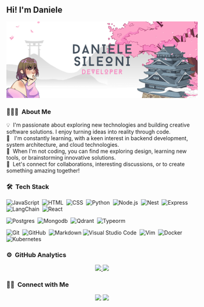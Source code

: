 <h2>Hi! I'm Daniele</h2>

![Daniele Sileoni Banner](https://raw.githubusercontent.com/danisileoni/danisileoni/refs/heads/main/Banner-git-hub-new.png)


<!-- ## 👋 &nbsp;Hey there! I'm Aditya -->

### 👩🏻‍💻 &nbsp;About Me

💡 &nbsp;I'm passionate about exploring new technologies and building creative software solutions. I enjoy turning ideas into reality through code.\
🌱 &nbsp; I'm constantly learning, with a keen interest in backend development, system architecture, and cloud technologies.\
🎨 &nbsp;When I'm not coding, you can find me exploring design, learning new tools, or brainstorming innovative solutions.\
💬 &nbsp;Let's connect for collaborations, interesting discussions, or to create something amazing together!

### 🛠 &nbsp;Tech Stack

![JavaScript](https://img.shields.io/badge/-JavaScript-05122A?style=flat&logo=javascript)&nbsp;
![HTML](https://img.shields.io/badge/-HTML-05122A?style=flat&logo=HTML5)&nbsp;
![CSS](https://img.shields.io/badge/-CSS-05122A?style=flat&logo=CSS3&logoColor=1572B6)&nbsp;
![Python](https://img.shields.io/badge/-Python-05122A?style=flat&logo=python)&nbsp;
![Node.js](https://img.shields.io/badge/-Node.js-05122A?style=flat&logo=node.js)&nbsp;
![Nest](https://img.shields.io/badge/-Nest-05122A?style=flat&logo=nestjs&logoColor=red)&nbsp;
![Express](https://img.shields.io/badge/-Express-05122A?style=flat&logo=express&logoColor=withe)&nbsp;
![LangChain](https://img.shields.io/badge/-langchain-05122A?style=flat&logo=langchain)&nbsp;
![React](https://img.shields.io/badge/-React-05122A?style=flat&logo=react)&nbsp;

![Postgres](https://img.shields.io/badge/-Postgres-05122A?style=flat&logo=postgresql)&nbsp;
![Mongodb](https://img.shields.io/badge/-Mongodb-05122A?style=flat&logo=mongodb)&nbsp;
![Qdrant](https://img.shields.io/badge/-Qdrant-05122A?style=flat&logo=qdrant)&nbsp;
![Typeorm](https://img.shields.io/badge/-Typeorm-05122A?style=flat&logo=typeorm)&nbsp;

![Git](https://img.shields.io/badge/-Git-05122A?style=flat&logo=git)&nbsp;
![GitHub](https://img.shields.io/badge/-GitHub-05122A?style=flat&logo=github)&nbsp;
![Markdown](https://img.shields.io/badge/-Markdown-05122A?style=flat&logo=markdown)
![Visual Studio Code](https://img.shields.io/badge/-Visual%20Studio%20Code-05122A?style=flat&logo=vs-code&logoColor=007ACC)&nbsp;
![Vim](https://img.shields.io/badge/-NeoVim-05122A?style=flat&logo=neovim&logoColor=green)&nbsp;
![Docker](https://img.shields.io/badge/-Docker-05122A?style=flat&logo=docker&logoColor=blue)&nbsp;
![Kubernetes](https://img.shields.io/badge/-Kubernetes-05122A?style=flat&logo=kubernetes&logoColor=blue)&nbsp;

### ⚙️ &nbsp;GitHub Analytics

<p align="center">
<a href="https://github.com/danisileoni">
  <img height="180em" src="https://github-readme-stats-eight-theta.vercel.app/api?username=danisileoni&show_icons=true&theme=algolia&include_all_commits=true&count_private=true"/>
  <img height="180em" src="https://github-readme-stats-eight-theta.vercel.app/api/top-langs/?username=danisileoni&layout=compact&langs_count=8&theme=algolia"/>
</a>
</p>

### 🤝🏻 &nbsp;Connect with Me

<p align="center">
<a href="www.linkedin.com/in/danielesileoni"><img src="https://img.shields.io/badge/-Daniele%20Armando%20Sileoni-0077B5?style=flat&logo=Linkedin&logoColor=white"/></a>
<a href="mailto:danielesileoni4@gmail.com"><img src="https://img.shields.io/badge/-danielesileoni4@gmail.com-D14836?style=flat&logo=Gmail&logoColor=white"/></a>
</p>